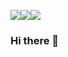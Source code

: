 <img src="https://img.shields.io/badge/park48664866@gmail.com-EA4335?style=flat-square&logo=Gmail&logoColor=white"/><img src="https://img.shields.io/badge/kyong_m1n-E4405F?style=flat-square&logo=Instagram&logoColor=white"/><img src="https://img.shields.io/badge/syudylog.kym1n.com-222222?style=flat-square&logo=GithubPages&logoColor=white"/>


### Hi there 👋

<!--
**Kyoung-M1N/Kyoung-M1N** is a ✨ _special_ ✨ repository because its `README.md` (this file) appears on your GitHub profile.

Here are some ideas to get you started:

- 🔭 I’m currently working on ...
- 🌱 I’m currently learning ...
- 👯 I’m looking to collaborate on ...
- 🤔 I’m looking for help with ...
- 💬 Ask me about ...
- 📫 How to reach me: ...
- 😄 Pronouns: ...
- ⚡ Fun fact: ...
-->
